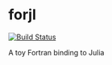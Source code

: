 # forjl

[![Build Status](https://dev.azure.com/termoshtt/forjl/_apis/build/status/termoshtt.forjl?branchName=master)](https://dev.azure.com/termoshtt/forjl/_build/latest?definitionId=3&branchName=master)

A toy Fortran binding to Julia
